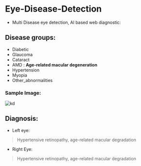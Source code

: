 # Eye-Disease-Detection

* Multi Disease eye detection, AI based web diagnostic:


## Disease groups:
* Diabetic	
* Glaucoma	
* Cataract	
* AMD	 : **Age-related macular degeneration**
* Hypertension	
* Myopia
* Other_abnormalities

### Sample Image:
![kd](https://i.ibb.co/WFkTh1Z/download.png)

## Diagnosis: 
* Left eye:
> Hypertensive retinopathy, age-related macular degradation

* Right Eye:
> Hypertensive retinopathy, age-related macular degradation
